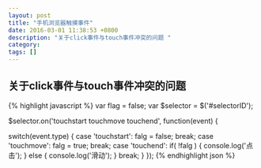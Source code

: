 ```yaml
---
layout: post
title: "手机浏览器触摸事件"
date: 2016-03-01 11:38:53 +0800
description: "关于click事件与touch事件冲突的问题 "
category: 
tags: []
---
```


## 关于click事件与touch事件冲突的问题

{% highlight javascript %}
var flag = false;
var $selector = $('#selectorID');

$selector.on('touchstart touchmove touchend', function(event) {

switch(event.type) {
    case 'touchstart':
        falg = false;
        break;
    case 'touchmove':
        falg = true;
         break;
    case 'touchend':
        if( !falg ) {
            console.log('点击');
        } else {
            console.log('滑动');
        }
        break;
}
});
{% endhighlight json %}

